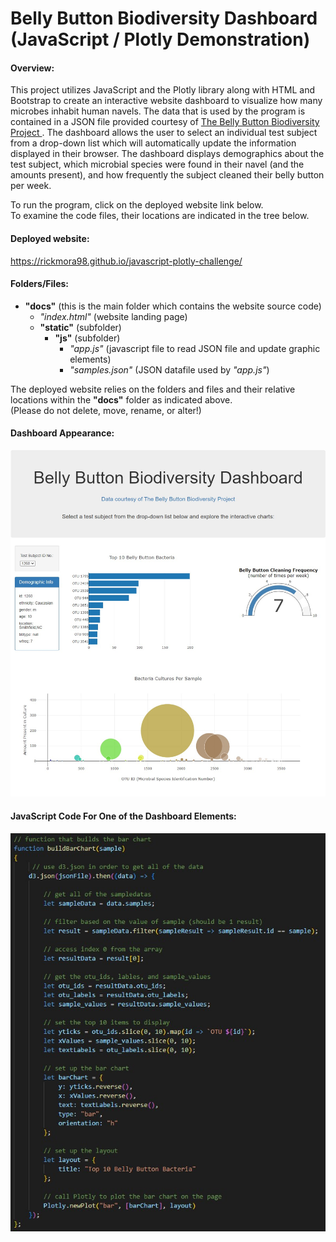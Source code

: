 <h1> Belly Button Biodiversity Dashboard <br> (JavaScript / Plotly Demonstration) </h1>

#### Overview:
This project utilizes JavaScript and the Plotly library along with HTML and Bootstrap to create an interactive website dashboard to 
visualize how many microbes inhabit human navels. The data that is used by the program is contained in a JSON file provided courtesy of
<a href="http://robdunnlab.com/projects/belly-button-biodiversity"> The Belly Button Biodiversity Project </a>.  The dashboard allows the 
user to select an individual test subject from a drop-down list which will automatically update the information displayed in their
browser.  The dashboard displays demographics about the test subject, which microbial species were found in their navel (and the amounts
present), and how frequently the subject cleaned their belly button per week.

To run the program, click on the deployed website link below. <br>
To examine the code files, their locations are indicated in the tree below.

#### Deployed website: <br>

https://rickmora98.github.io/javascript-plotly-challenge/ <br>

#### Folders/Files:

+ **"docs"** (this is the main folder which contains the website source code) <br>
	- *"index.html"* (website landing page) <br>
	- **"static"** (subfolder) <br>
		- **"js"** (subfolder) <br>
			- *"app.js"* (javascript file to read JSON file and update graphic elements) <br>
			- *"samples.json"* (JSON datafile used by *"app.js"*)
	
The deployed website relies on the folders and files and their relative locations within the **"docs"** folder as indicated above. <br>
(Please do not delete, move, rename, or alter!)

#### Dashboard Appearance:
<img src="/images/DashboardExample.jpg">

#### JavaScript Code For One of the Dashboard Elements:
<img src="/images/CodeSample.jpg">
